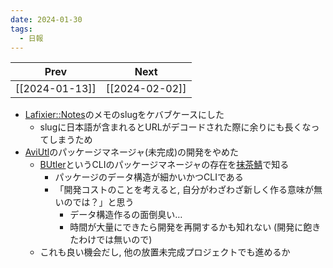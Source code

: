 ```yaml
---
date: 2024-01-30
tags:
  - 日報
---
```

|      Prev      | Next           |
| :------------: | -------------- |
| [[2024-01-13]] | [[2024-02-02]] |
- [Lafixier::Notes](index)のメモのslugをケバブケースにした
    - slugに日本語が含まれるとURLがデコードされた際に余りにも長くなってしまうため
- [AviUtl](aviutl.md)のパッケージマネージャ(未完成)の開発をやめた
    - [BUtler](https://github.com/Per-Terra/butler)というCLIのパッケージマネージャの存在を[抹茶鯖](https://scrapbox.io/ePi5131/%E6%8A%B9%E8%8C%B6%E9%AF%96)で知る
        - パッケージのデータ構造が細かいかつCLIである
        - 「開発コストのことを考えると, 自分がわざわざ新しく作る意味が無いのでは？」と思う
            - データ構造作るの面倒臭い…
            - 時間が大量にできたら開発を再開するかも知れない (開発に飽きたわけでは無いので)
    - これも良い機会だし, 他の放置未完成プロジェクトでも進めるか